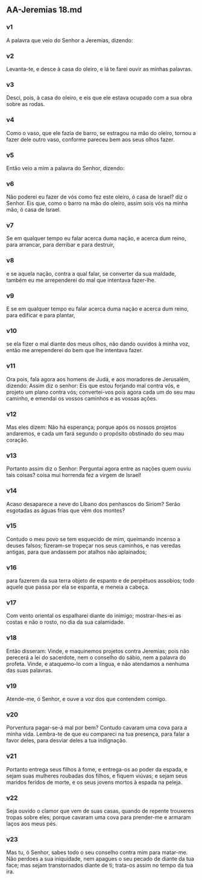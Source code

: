 ## AA-Jeremias 18.md
### v1
 A palavra que veio do Senhor a Jeremias, dizendo:
### v2
 Levanta-te, e desce à casa do oleiro, e lá te farei ouvir as minhas palavras.
### v3
 Desci, pois, à casa do oleiro, e eis que ele estava ocupado com a sua obra sobre as rodas.
### v4
 Como o vaso, que ele fazia de barro, se estragou na mão do oleiro, tornou a fazer dele outro vaso, conforme pareceu bem aos seus olhos fazer.
### v5
 Então veio a mim a palavra do Senhor, dizendo:
### v6
 Não poderei eu fazer de vós como fez este oleiro, ó casa de Israel? diz o Senhor. Eis que, como o barro na mão do oleiro, assim sois vós na minha mão, ó casa de Israel.
### v7
 Se em qualquer tempo eu falar acerca duma nação, e acerca dum reino, para arrancar, para derribar e para destruir,
### v8
 e se aquela nação, contra a qual falar, se converter da sua maldade, também eu me arrependerei do mal que intentava fazer-lhe.
### v9
 E se em qualquer tempo eu falar acerca duma nação e acerca dum reino, para edificar e para plantar,
### v10
 se ela fizer o mal diante dos meus olhos, não dando ouvidos à minha voz, então me arrependerei do bem que lhe intentava fazer.
### v11
 Ora pois, fala agora aos homens de Judá, e aos moradores de Jerusalém, dizendo: Assim diz o senhor: Eis que estou forjando mal contra vós, e projeto um plano contra vós; convertei-vos pois agora cada um do seu mau caminho, e emendai os vossos caminhos e as vossas ações.
### v12
 Mas eles dizem: Não há esperança; porque após os nossos projetos andaremos, e cada um fará segundo o propósito obstinado do seu mau coração.
### v13
 Portanto assim diz o Senhor: Perguntai agora entre as nações quem ouviu tais coisas? coisa mui horrenda fez a virgem de Israel!
### v14
 Acaso desaparece a neve do Líbano dos penhascos do Siriom? Serão esgotadas as águas frias que vêm dos montes?
### v15
 Contudo o meu povo se tem esquecido de mim, queimando incenso a deuses falsos; fizeram-se tropeçar nos seus caminhos, e nas veredas antigas, para que andassem por atalhos não aplainados;
### v16
 para fazerem da sua terra objeto de espanto e de perpétuos assobios; todo aquele que passa por ela se espanta, e meneia a cabeça.
### v17
 Com vento oriental os espalharei diante do inimigo; mostrar-lhes-ei as costas e não o rosto, no dia da sua calamidade.
### v18
 Então disseram: Vinde, e maquinemos projetos contra Jeremias; pois não perecerá a lei do sacerdote, nem o conselho do sábio, nem a palavra do profeta. Vinde, e ataquemo-lo com a língua, e não atendamos a nenhuma das suas palavras.
### v19
 Atende-me, ó Senhor, e ouve a voz dos que contendem comigo.
### v20
 Porventura pagar-se-á mal por bem? Contudo cavaram uma cova para a minha vida. Lembra-te de que eu compareci na tua presença, para falar a favor deles, para desviar deles a tua indignação.
### v21
 Portanto entrega seus filhos à fome, e entrega-os ao poder da espada, e sejam suas mulheres roubadas dos filhos, e fiquem viúvas; e sejam seus maridos feridos de morte, e os seus jovens mortos à espada na peleja.
### v22
 Seja ouvido o clamor que vem de suas casas, quando de repente trouxeres tropas sobre eles; porque cavaram uma cova para prender-me e armaram laços aos meus pés.
### v23
 Mas tu, ó Senhor, sabes todo o seu conselho contra mim para matar-me. Não perdoes a sua iniquidade, nem apagues o seu pecado de diante da tua face; mas sejam transtornados diante de ti; trata-os assim no tempo da tua ira.
